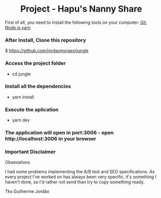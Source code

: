 <h1 align="center">
    Project - Hapu's Nanny Share
</h1>


First of all, you need to install the following tools on your computer:
[Git](https://git-scm.com), [Node.js](https://nodejs.org/en/),[yarn](https://classic.yarnpkg.com/en/docs/install/#windows-stable) 
### After Install, Clone this repository
$ https://github.com/jordaomoraes/jungle
### Access the project folder
- cd jungle
### Install all the dependencies
- yarn install
### Execute the aplication
- yarn dev
### The application will open in port:3006 - open http://localhost:3006 in your browser


### Important Disclaimer

Obsevations

I had some problems implementing the A/B test and SEO specifications. As every project I've worked on has always been very specific, it's something I haven't done, so I'd rather not send than try to copy something ready.

Tks 
Guilherme Jordão

